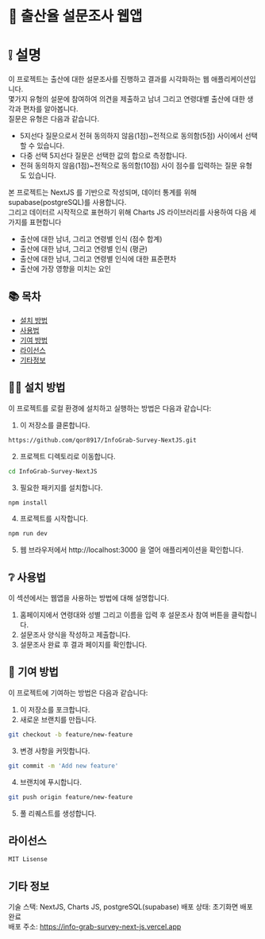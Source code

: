 # 🐣 출산율 설문조사 웹앱

# ❕ 설명
이 프로젝트는 출산에 대한 설문조사를 진행하고 결과를 시각화하는 웹 애플리케이션입니다.   
몇가지 유형의 설문에 참여하여 의견을 제출하고 남녀 그리고 연령대별 출산에 대한 생각과 편차를 알아봅니다.   
질문은 유형은 다음과 같습니다.

- 5지선다 질문으로서 전혀 동의하지 않음(1점)~전적으로 동의함(5점) 사이에서 선택할 수 있습니다.
- 다중 선택 5지선다 질문은 선택한 값의 합으로 측정합니다.
- 전혀 동의하지 않음(1점)~전적으로 동의함(10점) 사이 점수를 입력하는 질문 유형도 있습니다.

본 프로젝트는 NextJS 를 기반으로 작성되며, 데이터 통계를 위해 supabase(postgreSQL)를 사용합니다.  
그리고 데이터르 시작적으로 표현하기 위해 Charts JS 라이브러리를 사용하여 다음 세가지를 표현합니다

- 출산에 대한 남녀, 그리고 연령별 인식 (점수 합계)
- 출산에 대한 남녀, 그리고 연령별 인식 (평균)
- 출산에 대한 남녀, 그리고 연령별 인식에 대한 표준편차
- 출산에 가장 영향을 미치는 요인

## 📚 목차
- [설치 방법](#-설치-방법)
- [사용법](#-사용법)
- [기여 방법](#-기여-방법)
- [라이선스](#라이선스)
- [기타정보](#기타-정보)

## 🧑‍💻 설치 방법
이 프로젝트를 로컬 환경에 설치하고 실행하는 방법은 다음과 같습니다:

1. 이 저장소를 클론합니다.
```sh
https://github.com/qor8917/InfoGrab-Survey-NextJS.git
```
2. 프로젝트 디렉토리로 이동합니다.
```sh
cd InfoGrab-Survey-NextJS
```
3. 필요한 패키지를 설치합니다.
```sh
npm install
```
4. 프로젝트를 시작합니다.
```sh
npm run dev
```
5. 웹 브라우저에서 http://localhost:3000 을 열어 애플리케이션을 확인합니다.

## ❔ 사용법
이 섹션에서는 웹앱을 사용하는 방법에 대해 설명합니다.

1. 홈페이지에서 연령대와 성별 그리고 이름을 입력 후 설문조사 참여 버튼을 클릭합니다.
2. 설문조사 양식을 작성하고 제출합니다.
3. 설문조사 완료 후 결과 페이지를 확인합니다.  

## 👫 기여 방법
이 프로젝트에 기여하는 방법은 다음과 같습니다:

1. 이 저장소를 포크합니다.
2. 새로운 브랜치를 만듭니다.
```sh
git checkout -b feature/new-feature
```
3. 변경 사항을 커밋합니다.
```sh
git commit -m 'Add new feature'
```
4. 브랜치에 푸시합니다.
```sh
git push origin feature/new-feature
```
5. 풀 리퀘스트를 생성합니다.

## 라이선스
```sh
MIT Lisense
```

## 기타 정보
기술 스택: NextJS, Charts JS, postgreSQL(supabase)
배포 상태: 초기화면 배포 완료  
배포 주소: https://info-grab-survey-next-js.vercel.app     

